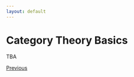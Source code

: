 ```yaml
---
layout: default
---
```


# Category Theory Basics

TBA


<div class="pagination">
  <a href="{{ 'Phys/Phys_content.html' | relative_url }}" class="prev-button">Previous</a>
</div>